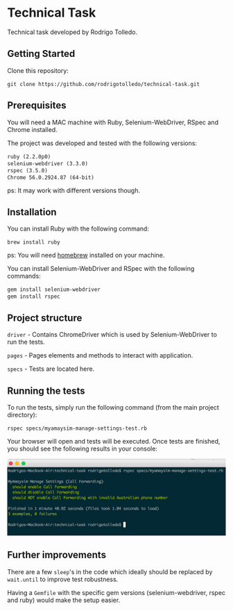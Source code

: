 
# Technical Task

Technical task developed by Rodrigo Tolledo.

## Getting Started
Clone this repository:

```
git clone https://github.com/rodrigotolledo/technical-task.git
```

## Prerequisites

You will need a MAC machine with Ruby, Selenium-WebDriver, RSpec and Chrome installed.

The project was developed and tested with the following versions:

```
ruby (2.2.0p0)
selenium-webdriver (3.3.0)
rspec (3.5.0)
Chrome 56.0.2924.87 (64-bit)
```
ps: It may work with different versions though.

## Installation
You can install Ruby with the following command:

```
brew install ruby
```
ps: You will need [homebrew](https://brew.sh/) installed on your machine.


You can install Selenium-WebDriver and RSpec with the following commands:

```
gem install selenium-webdriver
gem install rspec
```

## Project structure
`driver` - Contains ChromeDriver which is used by Selenium-WebDriver to run the tests.

`pages` - Pages elements and methods to interact with application.

`specs` - Tests are located here.

## Running the tests
To run the tests, simply run the following command (from the main project directory):

```
rspec specs/myamaysim-manage-settings-test.rb
```

Your browser will open and tests will be executed. Once tests are finished, you should see the following results in your console:

![alt text](img/execution-example.png "Execution example")	
## Further improvements
There are a few `sleep`'s in the code which ideally should be replaced by `wait.until` to improve test robustness.

Having a `Gemfile` with the specific gem versions (selenium-webdriver, rspec and ruby) would make the setup easier.